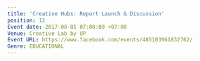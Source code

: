 ```yaml
---
title: 'Creative Hubs: Report Launch & Discussion'
position: 12
Event date: 2017-08-01 07:00:00 +07:00
Venue: Creative Lab by UP
Event URL: https://www.facebook.com/events/485103961832762/
Genre: EDUCATIONAL
---
```


